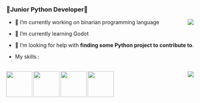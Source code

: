 ### 🐍Junior Python Developer🐍
<img src="https://github-readme-stats.vercel.app/api?username=farkon00&theme=radical&count_private=true&show_icons=true" align=right>

- 🔭 I’m currently working on binarian programming language
- 🌱 I’m currently learning Godot
- 🤔 I’m looking for help with **finding some Python project to contribute to**.

- My skills :
<br>
<div>
<img src="https://cdn.icon-icons.com/icons2/1508/PNG/512/python_104451.png" width="70" height="70" align=left>
<img src="https://upload.wikimedia.org/wikipedia/commons/thumb/6/6a/Godot_icon.svg/900px-Godot_icon.svg.png?20170822201738" width="70" height="70" align=left>
<img src="https://cdn.icon-icons.com/icons2/2107/PNG/512/file_type_django_icon_130645.png" width="70" height="70" align=left>
<img src="https://cdn.icon-icons.com/icons2/2108/PNG/512/javascript_icon_130900.png" width="70" height="70" align=left>
</div>

<img src="http://github-readme-streak-stats.herokuapp.com?user=farkon00&theme=jolly&hide_border=true&date_format=M%20j%5B%2C%20Y%5D" align=right>
